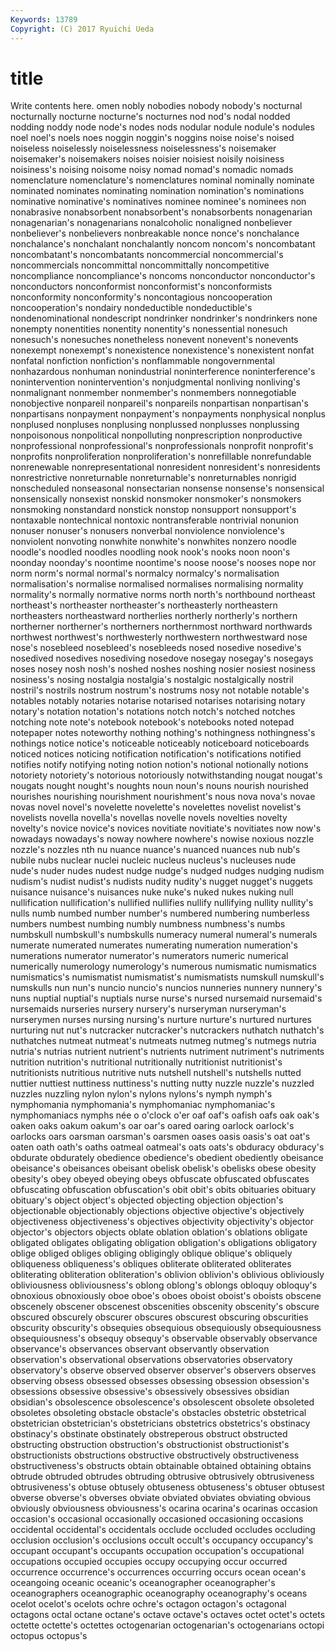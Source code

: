 ```yaml
---
Keywords: 13789 
Copyright: (C) 2017 Ryuichi Ueda
---
```


# title

Write contents here.
omen nobly nobodies nobody nobody's nocturnal nocturnally
nocturne nocturne's nocturnes nod nod's nodal nodded nodding noddy node
node's nodes nods nodular nodule nodule's nodules noel noel's noels
noes noggin noggin's noggins noise noise's noised noiseless noiselessly noiselessness
noiselessness's noisemaker noisemaker's noisemakers noises noisier noisiest noisily noisiness noisiness's
noising noisome noisy nomad nomad's nomadic nomads nomenclature nomenclature's nomenclatures
nominal nominally nominate nominated nominates nominating nomination nomination's nominations nominative
nominative's nominatives nominee nominee's nominees non nonabrasive nonabsorbent nonabsorbent's nonabsorbents
nonagenarian nonagenarian's nonagenarians nonalcoholic nonaligned nonbeliever nonbeliever's nonbelievers nonbreakable nonce
nonce's nonchalance nonchalance's nonchalant nonchalantly noncom noncom's noncombatant noncombatant's noncombatants
noncommercial noncommercial's noncommercials noncommittal noncommittally noncompetitive noncompliance noncompliance's noncoms nonconductor
nonconductor's nonconductors nonconformist nonconformist's nonconformists nonconformity nonconformity's noncontagious noncooperation noncooperation's
nondairy nondeductible nondeductible's nondenominational nondescript nondrinker nondrinker's nondrinkers none nonempty
nonentities nonentity nonentity's nonessential nonesuch nonesuch's nonesuches nonetheless nonevent nonevent's
nonevents nonexempt nonexempt's nonexistence nonexistence's nonexistent nonfat nonfatal nonfiction nonfiction's
nonflammable nongovernmental nonhazardous nonhuman nonindustrial noninterference noninterference's nonintervention nonintervention's nonjudgmental
nonliving nonliving's nonmalignant nonmember nonmember's nonmembers nonnegotiable nonobjective nonpareil nonpareil's
nonpareils nonpartisan nonpartisan's nonpartisans nonpayment nonpayment's nonpayments nonphysical nonplus nonplused
nonpluses nonplusing nonplussed nonplusses nonplussing nonpoisonous nonpolitical nonpolluting nonprescription nonproductive
nonprofessional nonprofessional's nonprofessionals nonprofit nonprofit's nonprofits nonproliferation nonproliferation's nonrefillable nonrefundable
nonrenewable nonrepresentational nonresident nonresident's nonresidents nonrestrictive nonreturnable nonreturnable's nonreturnables nonrigid
nonscheduled nonseasonal nonsectarian nonsense nonsense's nonsensical nonsensically nonsexist nonskid nonsmoker
nonsmoker's nonsmokers nonsmoking nonstandard nonstick nonstop nonsupport nonsupport's nontaxable nontechnical
nontoxic nontransferable nontrivial nonunion nonuser nonuser's nonusers nonverbal nonviolence nonviolence's
nonviolent nonvoting nonwhite nonwhite's nonwhites nonzero noodle noodle's noodled noodles
noodling nook nook's nooks noon noon's noonday noonday's noontime noontime's
noose noose's nooses nope nor norm norm's normal normal's normalcy
normalcy's normalisation normalisation's normalise normalised normalises normalising normality normality's normally
normative norms north north's northbound northeast northeast's northeaster northeaster's northeasterly
northeastern northeasters northeastward northerlies northerly northerly's northern northerner northerner's northerners
northernmost northward northwards northwest northwest's northwesterly northwestern northwestward nose nose's
nosebleed nosebleed's nosebleeds nosed nosedive nosedive's nosedived nosedives nosediving nosedove
nosegay nosegay's nosegays noses nosey nosh nosh's noshed noshes noshing
nosier nosiest nosiness nosiness's nosing nostalgia nostalgia's nostalgic nostalgically nostril
nostril's nostrils nostrum nostrum's nostrums nosy not notable notable's notables
notably notaries notarise notarised notarises notarising notary notary's notation notation's
notations notch notch's notched notches notching note note's notebook notebook's
notebooks noted notepad notepaper notes noteworthy nothing nothing's nothingness nothingness's
nothings notice notice's noticeable noticeably noticeboard noticeboards noticed notices noticing
notification notification's notifications notified notifies notify notifying noting notion notion's
notional notionally notions notoriety notoriety's notorious notoriously notwithstanding nougat nougat's
nougats nought nought's noughts noun noun's nouns nourish nourished nourishes
nourishing nourishment nourishment's nous nova nova's novae novas novel novel's
novelette novelette's novelettes novelist novelist's novelists novella novella's novellas novelle
novels novelties novelty novelty's novice novice's novices novitiate novitiate's novitiates
now now's nowadays nowadays's noway nowhere nowhere's nowise noxious nozzle
nozzle's nozzles nth nu nuance nuance's nuanced nuances nub nub's
nubile nubs nuclear nuclei nucleic nucleus nucleus's nucleuses nude nude's
nuder nudes nudest nudge nudge's nudged nudges nudging nudism nudism's
nudist nudist's nudists nudity nudity's nugget nugget's nuggets nuisance nuisance's
nuisances nuke nuke's nuked nukes nuking null nullification nullification's nullified
nullifies nullify nullifying nullity nullity's nulls numb numbed number number's
numbered numbering numberless numbers numbest numbing numbly numbness numbness's numbs
numbskull numbskull's numbskulls numeracy numeral numeral's numerals numerate numerated numerates
numerating numeration numeration's numerations numerator numerator's numerators numeric numerical numerically
numerology numerology's numerous numismatic numismatics numismatics's numismatist numismatist's numismatists numskull
numskull's numskulls nun nun's nuncio nuncio's nuncios nunneries nunnery nunnery's
nuns nuptial nuptial's nuptials nurse nurse's nursed nursemaid nursemaid's nursemaids
nurseries nursery nursery's nurseryman nurseryman's nurserymen nurses nursing nursing's nurture
nurture's nurtured nurtures nurturing nut nut's nutcracker nutcracker's nutcrackers nuthatch
nuthatch's nuthatches nutmeat nutmeat's nutmeats nutmeg nutmeg's nutmegs nutria nutria's
nutrias nutrient nutrient's nutrients nutriment nutriment's nutriments nutrition nutrition's nutritional
nutritionally nutritionist nutritionist's nutritionists nutritious nutritive nuts nutshell nutshell's nutshells
nutted nuttier nuttiest nuttiness nuttiness's nutting nutty nuzzle nuzzle's nuzzled
nuzzles nuzzling nylon nylon's nylons nylons's nymph nymph's nymphomania nymphomania's
nymphomaniac nymphomaniac's nymphomaniacs nymphs née o o'clock o'er oaf oaf's
oafish oafs oak oak's oaken oaks oakum oakum's oar oar's
oared oaring oarlock oarlock's oarlocks oars oarsman oarsman's oarsmen oases
oasis oasis's oat oat's oaten oath oath's oaths oatmeal oatmeal's
oats oats's obduracy obduracy's obdurate obdurately obedience obedience's obedient obediently
obeisance obeisance's obeisances obeisant obelisk obelisk's obelisks obese obesity obesity's
obey obeyed obeying obeys obfuscate obfuscated obfuscates obfuscating obfuscation obfuscation's
obit obit's obits obituaries obituary obituary's object object's objected objecting
objection objection's objectionable objectionably objections objective objective's objectively objectiveness objectiveness's
objectives objectivity objectivity's objector objector's objectors objects oblate oblation oblation's
oblations obligate obligated obligates obligating obligation obligation's obligations obligatory oblige
obliged obliges obliging obligingly oblique oblique's obliquely obliqueness obliqueness's obliques
obliterate obliterated obliterates obliterating obliteration obliteration's oblivion oblivion's oblivious obliviously
obliviousness obliviousness's oblong oblong's oblongs obloquy obloquy's obnoxious obnoxiously oboe
oboe's oboes oboist oboist's oboists obscene obscenely obscener obscenest obscenities
obscenity obscenity's obscure obscured obscurely obscurer obscures obscurest obscuring obscurities
obscurity obscurity's obsequies obsequious obsequiously obsequiousness obsequiousness's obsequy obsequy's observable
observably observance observance's observances observant observantly observation observation's observational observations
observatories observatory observatory's observe observed observer observer's observers observes observing
obsess obsessed obsesses obsessing obsession obsession's obsessions obsessive obsessive's obsessively
obsessives obsidian obsidian's obsolescence obsolescence's obsolescent obsolete obsoleted obsoletes obsoleting
obstacle obstacle's obstacles obstetric obstetrical obstetrician obstetrician's obstetricians obstetrics obstetrics's
obstinacy obstinacy's obstinate obstinately obstreperous obstruct obstructed obstructing obstruction obstruction's
obstructionist obstructionist's obstructionists obstructions obstructive obstructively obstructiveness obstructiveness's obstructs obtain
obtainable obtained obtaining obtains obtrude obtruded obtrudes obtruding obtrusive obtrusively
obtrusiveness obtrusiveness's obtuse obtusely obtuseness obtuseness's obtuser obtusest obverse obverse's
obverses obviate obviated obviates obviating obvious obviously obviousness obviousness's ocarina
ocarina's ocarinas occasion occasion's occasional occasionally occasioned occasioning occasions occidental
occidental's occidentals occlude occluded occludes occluding occlusion occlusion's occlusions occult
occult's occupancy occupancy's occupant occupant's occupants occupation occupation's occupational occupations
occupied occupies occupy occupying occur occurred occurrence occurrence's occurrences occurring
occurs ocean ocean's oceangoing oceanic oceanic's oceanographer oceanographer's oceanographers oceanographic
oceanography oceanography's oceans ocelot ocelot's ocelots ochre ochre's octagon octagon's
octagonal octagons octal octane octane's octave octave's octaves octet octet's
octets octette octette's octettes octogenarian octogenarian's octogenarians octopi octopus octopus's
